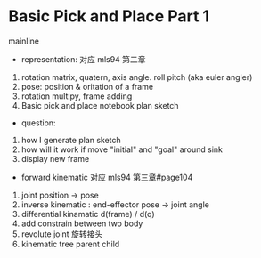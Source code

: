 # Basic Pick and Place Part 1

mainline

- representation: 
对应 mls94 第二章
1. rotation matrix, quatern, axis angle. roll pitch (aka euler angler)
2. pose: position & oritation of a frame  
3. rotation multipy, frame adding
4. Basic pick and place notebook plan sketch

- question:
1. how I generate plan sketch
2. how will it work if move "initial" and "goal" around sink
3. display new frame 

- forward kinematic
对应 mls94 第三章#page104
1. joint position -> pose
2. inverse kinematic : end-effector pose -> joint angle
3. differential kinamatic d(frame) / d(q)
4. add constrain between two body
5. revolute joint 旋转接头
6. kinematic tree parent child

